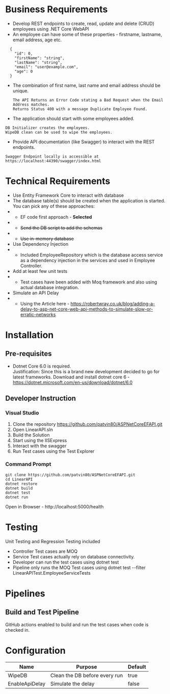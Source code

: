 # Business Requirements

* Develop REST endpoints to create, read, update and delete (CRUD) employees using .NET Core WebAPI
* An employee can have some of these properties - firstname, lastname, email address, age etc.
```
  {
    "id": 0,
    "firstName": "string",
    "lastName": "string",
    "email": "user@example.com",
    "age": 0
  }
```
* The combination of first name, last name and email address should be unique.
	```
	The API Returns an Error Code stating a Bad Request when the Email Address matches.
	Returns Status 400 with a message Duplicate Employee Found.
	```
* The application should start with some employees added.
```
DB Initializer creates the employees. 
WipeDB clean can be used to wipe the employees.
```
* Provide API documentation (like Swagger) to interact with the REST endpoints.
```
Swagger Endpoint locally is accessible at https://localhost:44390/swagger/index.html
```

# Technical Requirements

* Use Entity Framework Core to interact with database
* The database table(s) should be created when the application is started. You can pick any of these approaches:
* * EF code first approach - **Selected**
* * <s>Send the DB script to add the schemas</s>
* * <s>Use in-memory database</s>
* Use Dependency Injection
* * Included EmployeeRepository which is the database access service as a dependency injection in the services and used in Employee Controller.
* Add at least few unit tests
* * Test cases have been added with Moq framework and also using actual database integration.
* Simulate an API Delay
* * Using the Article here - https://robertwray.co.uk/blog/adding-a-delay-to-asp-net-core-web-api-methods-to-simulate-slow-or-erratic-networks

# Installation

## Pre-requisites
* Dotnet Core 6.0 is required.</br>
Justification: Since this is a brand new development decided to go for latest frameworks.
Download and install dotnet core 6 - https://dotnet.microsoft.com/en-us/download/dotnet/6.0

## Developer Instruction
### Visual Studio
1. Clone the repository https://github.com/patvin80/ASPNetCoreEFAPI.git
2. Open LinearAPI.sln
3. Build the Solution
3. Start using the IISExpress
4. Interact with the swagger
5. Run Test cases using the Test Explorer

### Command Prompt
```
git clone https://github.com/patvin80/ASPNetCoreEFAPI.git
cd LinearAPI
dotnet restore
dotnet build
dotnet test
dotnet run
```

Open in Browser - http://localhost:5000/health

# Testing 
Unit Testing and Regression Testing included
* Controller Test cases are MOQ
* Service Test cases actually rely on database connectivity.
* Developer can run the test cases using dotnet test
* Pipeline only runs the MOQ Test cases using dotnet test --filter LinearAPITest.EmployeeServiceTests

# Pipelines
## Build and Test Pipeline
GitHub actions enabled to build and run the test cases when code is checked in.

# Configuration
| Name | Purpose | Default |
| -- | -- | -- |
| WipeDB | Clean the DB before every run | true |
| EnableApiDelay | Simulate the delay | false|


